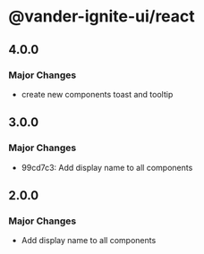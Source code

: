 # @vander-ignite-ui/react

## 4.0.0

### Major Changes

- create new components toast and tooltip

## 3.0.0

### Major Changes

- 99cd7c3: Add display name to all components

## 2.0.0

### Major Changes

- Add display name to all components
